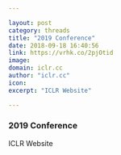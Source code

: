 ```yaml
---

layout: post
category: threads
title: "2019 Conference"
date: 2018-09-18 16:40:56
link: https://vrhk.co/2pjOtid
image: 
domain: iclr.cc
author: "iclr.cc"
icon: 
excerpt: "ICLR Website"

---
```


### 2019 Conference

ICLR Website